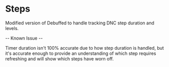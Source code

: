 # Steps
Modified version of Debuffed to handle tracking DNC step duration and levels.

-- Known Issue --

Timer duration isn't 100% accurate due to how step duration is handled, but it's accurate enough to provide an understanding of which step requires refreshing and will show which steps have worn off.
